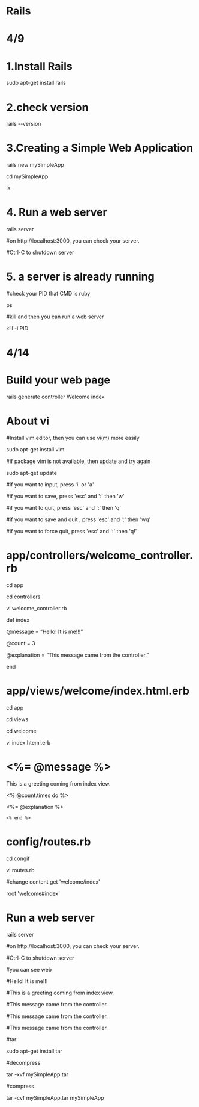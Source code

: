 # Rails

# 4/9
# 1.Install Rails
sudo apt-get install rails

# 2.check version
rails --version


# 3.Creating a Simple Web Application
rails new mySimpleApp

cd mySimpleApp

ls

# 4. Run a web server
rails server

#on http://localhost:3000, you can check your server.

#Ctrl-C to shutdown server


# 5. a server is already running
#check your PID that CMD is ruby

ps

#kill and then you can run a web server

kill -i PID


# 4/14
# Build your web page
rails generate controller Welcome index

# About vi
#Install vim editor, then you can use vi(m) more easily

sudo apt-get install vim

#if package vim is not available, then update and try again

sudo apt-get update


#if you want to input, press 'i' or 'a'

#if you want to save, press 'esc' and ':' then 'w'

#if you want to quit, press 'esc' and ':' then 'q'

#if you want to save and quit , press 'esc' and ':' then 'wq'

#if you want to force quit, press 'esc' and ':' then 'q!'


# app/controllers/welcome_controller.rb
cd app

cd controllers

vi welcome_controller.rb

def index

  @message = “Hello! It is me!!!”
  
  @count = 3
  
  @explanation = “This message came from the controller.” 
  
end


# app/views/welcome/index.html.erb
cd app

cd views

cd welcome

vi index.hteml.erb

<h1><%= @message %></h1>
  
<p>This is a greeting coming from index view.</p>


<% @count.times do %> 

<p><%= @explanation %></p>
  
    <% end %>


# config/routes.rb
cd congif

vi routes.rb

#change content get 'welcome/index'

root 'welcome#index'


# Run a web server
rails server

#on http://localhost:3000, you can check your server.

#Ctrl-C to shutdown server


#you can see web

#Hello! It is me!!!

#This is a greeting coming from index view.

#This message came from the controller.

#This message came from the controller.

#This message came from the controller.



#tar

sudo apt-get install tar

#decompress

tar -xvf mySimpleApp.tar

#compress

tar -cvf mySimpleApp.tar mySimpleApp

